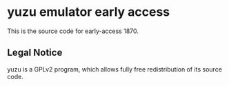 yuzu emulator early access
=============

This is the source code for early-access 1870.

## Legal Notice

yuzu is a GPLv2 program, which allows fully free redistribution of its source code.
